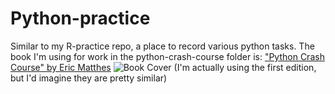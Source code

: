 # Python-practice
Similar to my R-practice repo, a place to record various python tasks.
The book I'm using for work in the python-crash-course folder is: 
["Python Crash Course" by Eric Matthes](https://nostarch.com/pythoncrashcourse2e)
![Book Cover](https://nostarch.com/sites/default/files/styles/uc_product_full/public/pcc2e_cover-blurb_2B.png?itok=2_OiXq65)
(I'm actually using the first edition, but I'd imagine they are pretty similar)